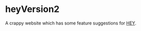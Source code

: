 # heyVersion2
A crappy website which has some feature suggestions for <a href="hey.com" target="_blank" rel="noopener noreferrer">HEY</a>.
